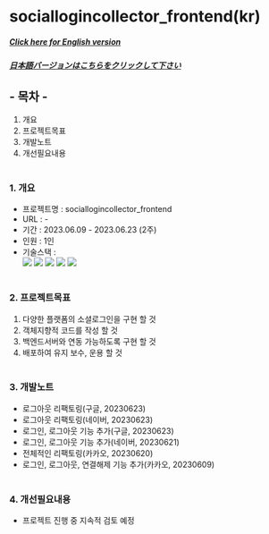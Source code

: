 # sociallogincollector_frontend(kr)

##### [Click here for English version](README_EN.md)

##### [日本語バージョンはこちらをクリックして下さい](README_JP.md)

## - 목차 -

1. 개요
2. 프로젝트목표
3. 개발노트
4. 개선필요내용
   </br>
   </br>

### 1. 개요

- 프로젝트명 : sociallogincollector_frontend
- URL : -
- 기간 : 2023.06.09 - 2023.06.23 (2주)
- 인원 : 1인
- 기술스택 : </br>
  <img src="https://img.shields.io/badge/HTML5-E34F26?style=for-the-badge&logo=HTML5&logoColor=white">
  <img src="https://img.shields.io/badge/CSS3-1572B6?style=for-the-badge&logo=CSS3&logoColor=white">
  <img src="https://img.shields.io/badge/Typescript-3178C6?style=for-the-badge&logo=Typescript&logoColor=white">
  <img src="https://img.shields.io/badge/React-61DAFB?style=for-the-badge&logo=react&logoColor=white">
  <img src="https://img.shields.io/badge/Git-F05032?style=for-the-badge&logo=Git&logoColor=white">
  </br>
  </br>

### 2. 프로젝트목표

1. 다양한 플랫폼의 소셜로그인을 구현 할 것
2. 객체지향적 코드를 작성 할 것
3. 백엔드서버와 연동 가능하도록 구현 할 것
4. 배포하여 유지 보수, 운용 할 것
   </br>
   </br>

### 3. 개발노트

- 로그아웃 리팩토링(구글, 20230623)
- 로그아웃 리팩토링(네이버, 20230623)
- 로그인, 로그아웃 기능 추가(구글, 20230623)
- 로그인, 로그아웃 기능 추가(네이버, 20230621)
- 전체적인 리팩토링(카카오, 20230620)
- 로그인, 로그아웃, 연결해제 기능 추가(카카오, 20230609)
  </br>
  </br>

### 4. 개선필요내용

- 프로젝트 진행 중 지속적 검토 예정
